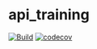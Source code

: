 # api_training

[![Build](https://github.com/S10ry/api_training/actions/workflows/build.yml/badge.svg)](https://github.com/S10ry/api_training/actions/workflows/build.yml)
[![codecov](https://codecov.io/gh/S10ry/api_training/branch/main/graph/badge.svg?token=BILA6331NC)](https://codecov.io/gh/S10ry/api_training)
